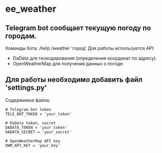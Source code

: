 # ee_weather
## Telegram bot сообщает текущую погоду по городам.
Команды бота: 
/help
/weather 'город'
Для работы используется API:
- DaData для геокодирования (определения координат по адресу).
- OpenWeatherMap для получения данных о погоде.
## Для работы необходимо добавить файл 'settings.py'
Содержимое файла:
```
# Telegram bot token
TELE_BOT_TOKEN = 'your_token'

# DaData token, secret
DADATA_TOKEN = 'your_token'
DADATA_SECRET = 'your_secret'

# OpenWeatherMap API key
OWM_API_KEY = 'your_key'
```
